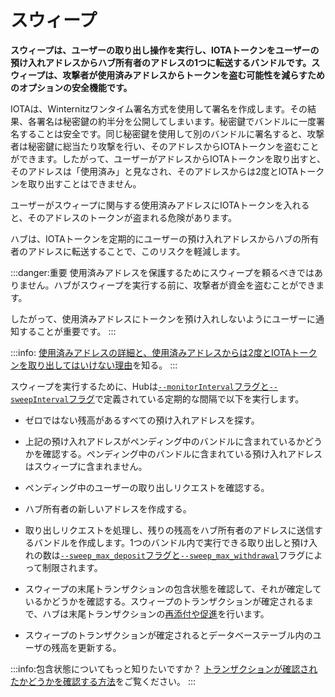 # スウィープ
<!-- # Sweeps -->

**スウィープは、ユーザーの取り出し操作を実行し、IOTAトークンをユーザーの預け入れアドレスからハブ所有者のアドレスの1つに転送するバンドルです。スウィープは、攻撃者が使用済みアドレスからトークンを盗む可能性を減らすためのオプションの安全機能です。**
<!-- **A sweep is a bundle that actions users' withdrawals and transfers IOTA tokens from users' deposit addresses to one of the Hub owner's addresses. Sweeps are an optional safety feature that reduces the likelihood of an attacker stealing tokens from a spent address.** -->

IOTAは、Winternitzワンタイム署名方式を使用して署名を作成します。その結果、各署名は秘密鍵の約半分を公開してしまいます。秘密鍵でバンドルに一度署名することは安全です。同じ秘密鍵を使用して別のバンドルに署名すると、攻撃者は秘密鍵に総当たり攻撃を行い、そのアドレスからIOTAトークンを盗むことができます。したがって、ユーザーがアドレスからIOTAトークンを取り出すと、そのアドレスは「使用済み」と見なされ、そのアドレスからは2度とIOTAトークンを取り出すことはできません。
<!-- IOTA uses the Winternitz one-time signature scheme to create signatures. As a result, each signature exposes around half of the private key. Signing a bundle once with the a private key is safe. Signing a different bundle with the same private key may allow attackers to brute force the private key and steal IOTA tokens from the address. So, when a user withdraws from an address, that address is considered 'used' and must never be withdrawn from again. -->

ユーザーがスウィープに関与する使用済みアドレスにIOTAトークンを入れると、そのアドレスのトークンが盗まれる危険があります。
<!-- If a user deposits IOTA tokens into a spent address such as one involved in a sweep, the tokens in that address are at risk of being stolen. -->

ハブは、IOTAトークンを定期的にユーザーの預け入れアドレスからハブの所有者のアドレスに転送することで、このリスクを軽減します。
<!-- Hub reduces this risk by transferring IOTA tokens from users' deposit addresses to a Hub owner's address at regular intervals. -->

:::danger:重要
使用済みアドレスを保護するためにスウィープを頼るべきではありません。ハブがスウィープを実行する前に、攻撃者が資金を盗むことができます。

したがって、使用済みアドレスにトークンを預け入れしないようにユーザーに通知することが重要です。
:::
<!-- :::danger:Important -->
<!-- You shouldn't rely on sweeps to protect spent addresses. An attacker could steal the funds before Hub can do a sweep. -->
<!--  -->
<!-- So, it's important that you inform users never to deposit tokens into a spent address. -->
<!-- ::: -->

:::info:
[使用済みアドレスの詳細と、使用済みアドレスからは2度とIOTAトークンを取り出してはいけない理由](root://iota-basics/0.1/concepts/addresses-and-signatures.md#address-reuse)を知る。
:::
<!-- :::info: -->
<!-- [Discover the details about spent addresses and why you must never withdraw from an address more than once](root://iota-basics/0.1/concepts/addresses-and-signatures.md#address-reuse). -->
<!-- ::: -->

スウィープを実行するために、Hubは[`--monitorInterval`フラグと`--sweepInterval`フラグ](../references/command-line-flags.md#monitorInterval)で定義されている定期的な間隔で以下を実行します。
<!-- To do a sweep, Hub does the following at regular intervals that are defined by the [`--monitorInterval` and `--sweepInterval`](../references/command-line-flags.md#monitorInterval) flags: -->

- ゼロではない残高があるすべての預け入れアドレスを探す。
<!-- - Find all deposit address that have a non-zero balance -->

- 上記の預け入れアドレスがペンディング中のバンドルに含まれているかどうかを確認する。ペンディング中のバンドルに含まれている預け入れアドレスはスウィープに含まれません。
<!-- - Check whether those deposit addresses are in any pending bundles. Any deposit addresses that are in pending bundles aren't included in the sweep. -->

- ペンディング中のユーザーの取り出しリクエストを確認する。
<!-- - Check for pending user withdrawal requests -->

- ハブ所有者の新しいアドレスを作成する。
<!-- - Create a new address for the Hub owner -->

- 取り出しリクエストを処理し、残りの残高をハブ所有者のアドレスに送信するバンドルを作成します。1つのバンドル内で実行できる取り出しと預け入れの数は[`--sweep_max_deposit`フラグと`--sweep_max_withdrawal`](../references/command-line-flags.md#sweepLimits)フラグによって制限されます。
<!-- - Create a bundle that actions withdrawal requests and sends the remaining balance to the Hub owner's addresses. The number of deposits and withdrawals that can be actioned in a single bundle is limited by the [`--sweep_max_deposit` and `--sweep_max_withdrawal`](../references/command-line-flags.md#sweepLimits) flags. -->

- スウィープの末尾トランザクションの包含状態を確認して、それが確定しているかどうかを確認する。スウィープのトランザクションが確定されるまで、ハブは末尾トランザクションの[再添付や促進](root://iota-basics/0.1/concepts/reattach-rebroadcast-promote.md)を行います。
<!-- - Check the inclusion state of the tail transaction in the sweep to determine if it's been confirmed. Hub will [reattach and promote](root://iota-basics/0.1/concepts/reattach-rebroadcast-promote.md) the tail transaction until the transactions in the sweep are confirmed. -->

- スウィープのトランザクションが確定されるとデータベーステーブル内のユーザの残高を更新する。
<!-- - Update the users' balances in the database tables when the transactions in the sweep are confirmed -->

:::info:包含状態についてもっと知りたいですか？
[トランザクションが確認されたかどうかを確認する方法](root://iota-basics/0.1/how-to-guides/check-transaction-confirmation.md)をご覧ください。
:::
<!-- :::info:Want to learn more about inclusion states? -->
<!-- Find out how to [check if a transaction is confirmed](root://iota-basics/0.1/how-to-guides/check-transaction-confirmation.md). -->
<!-- ::: -->
